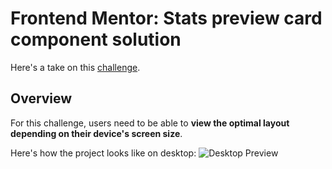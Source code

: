 # Frontend Mentor: Stats preview card component solution
Here's a take on this [challenge](https://www.frontendmentor.io/challenges/stats-preview-card-component-8JqbgoU62).

## Overview
For this challenge, users need to be able to **view the optimal layout depending on their device's screen size**. 

Here's how the project looks like on desktop:
![Desktop Preview](/public/assets/img/desktop-preview.png)